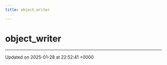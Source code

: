 ```yaml
---
title: object_writer

---
```


# object_writer





-------------------------------

Updated on 2025-01-28 at 22:52:41 +0000